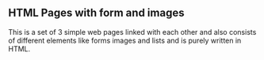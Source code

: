 <h2>HTML Pages with form and images</h2>
<p>This is a set of 3 simple web pages linked with each other and also consists of different elements like forms images and lists and is purely written in HTML.</p>

